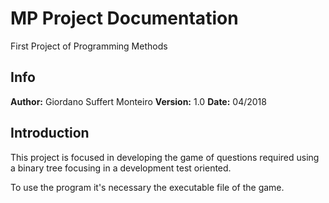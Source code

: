 # MP Project Documentation
First Project of Programming Methods
	
## Info
**Author:** Giordano Suffert Monteiro
**Version:** 1.0
**Date:** 04/2018
  
## Introduction
  
This project is focused in developing the game of questions required using a binary tree focusing in a development test oriented.

To use the program it's necessary the executable file of the game.

